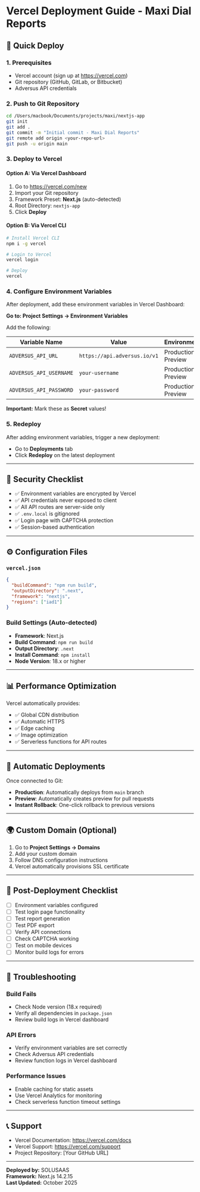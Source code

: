 # Vercel Deployment Guide - Maxi Dial Reports

## 🚀 Quick Deploy

### 1. Prerequisites
- Vercel account (sign up at https://vercel.com)
- Git repository (GitHub, GitLab, or Bitbucket)
- Adversus API credentials

### 2. Push to Git Repository
```bash
cd /Users/macbook/Documents/projects/maxi/nextjs-app
git init
git add .
git commit -m "Initial commit - Maxi Dial Reports"
git remote add origin <your-repo-url>
git push -u origin main
```

### 3. Deploy to Vercel

#### Option A: Via Vercel Dashboard
1. Go to https://vercel.com/new
2. Import your Git repository
3. Framework Preset: **Next.js** (auto-detected)
4. Root Directory: `nextjs-app`
5. Click **Deploy**

#### Option B: Via Vercel CLI
```bash
# Install Vercel CLI
npm i -g vercel

# Login to Vercel
vercel login

# Deploy
vercel
```

### 4. Configure Environment Variables

After deployment, add these environment variables in Vercel Dashboard:

**Go to: Project Settings → Environment Variables**

Add the following:

| Variable Name              | Value                          | Environment          |
|---------------------------|--------------------------------|----------------------|
| `ADVERSUS_API_URL`        | `https://api.adversus.io/v1`  | Production, Preview  |
| `ADVERSUS_API_USERNAME`   | `your-username`                | Production, Preview  |
| `ADVERSUS_API_PASSWORD`   | `your-password`                | Production, Preview  |

**Important:** Mark these as **Secret** values!

### 5. Redeploy

After adding environment variables, trigger a new deployment:
- Go to **Deployments** tab
- Click **Redeploy** on the latest deployment

---

## 🔐 Security Checklist

- ✅ Environment variables are encrypted by Vercel
- ✅ API credentials never exposed to client
- ✅ All API routes are server-side only
- ✅ `.env.local` is gitignored
- ✅ Login page with CAPTCHA protection
- ✅ Session-based authentication

---

## ⚙️ Configuration Files

### `vercel.json`
```json
{
  "buildCommand": "npm run build",
  "outputDirectory": ".next",
  "framework": "nextjs",
  "regions": ["iad1"]
}
```

### Build Settings (Auto-detected)
- **Framework**: Next.js
- **Build Command**: `npm run build`
- **Output Directory**: `.next`
- **Install Command**: `npm install`
- **Node Version**: 18.x or higher

---

## 📊 Performance Optimization

Vercel automatically provides:
- ✅ Global CDN distribution
- ✅ Automatic HTTPS
- ✅ Edge caching
- ✅ Image optimization
- ✅ Serverless functions for API routes

---

## 🔄 Automatic Deployments

Once connected to Git:
- **Production**: Automatically deploys from `main` branch
- **Preview**: Automatically creates preview for pull requests
- **Instant Rollback**: One-click rollback to previous versions

---

## 🌍 Custom Domain (Optional)

1. Go to **Project Settings → Domains**
2. Add your custom domain
3. Follow DNS configuration instructions
4. Vercel automatically provisions SSL certificate

---

## 📝 Post-Deployment Checklist

- [ ] Environment variables configured
- [ ] Test login page functionality
- [ ] Test report generation
- [ ] Test PDF export
- [ ] Verify API connections
- [ ] Check CAPTCHA working
- [ ] Test on mobile devices
- [ ] Monitor build logs for errors

---

## 🐛 Troubleshooting

### Build Fails
- Check Node version (18.x required)
- Verify all dependencies in `package.json`
- Review build logs in Vercel dashboard

### API Errors
- Verify environment variables are set correctly
- Check Adversus API credentials
- Review function logs in Vercel dashboard

### Performance Issues
- Enable caching for static assets
- Use Vercel Analytics for monitoring
- Check serverless function timeout settings

---

## 📞 Support

- Vercel Documentation: https://vercel.com/docs
- Vercel Support: https://vercel.com/support
- Project Repository: [Your GitHub URL]

---

**Deployed by:** SOLUSAAS  
**Framework:** Next.js 14.2.15  
**Last Updated:** October 2025

